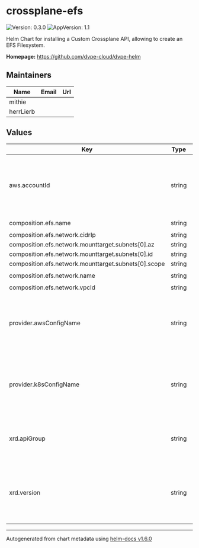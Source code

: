 # crossplane-efs

![Version: 0.3.0](https://img.shields.io/badge/Version-0.3.0-informational?style=flat-square) ![AppVersion: 1.1](https://img.shields.io/badge/AppVersion-1.1-informational?style=flat-square)

Helm Chart for installing a Custom Crossplane API, allowing to create an EFS Filesystem.

**Homepage:** <https://github.com/dvpe-cloud/dvpe-helm>

## Maintainers

| Name | Email | Url |
| ---- | ------ | --- |
| mithie |  |  |
| herrLierb |  |  |

## Values

| Key | Type | Default | Description |
|-----|------|---------|-------------|
| aws.accountId | string | `nil` | ID of the AWS Account this component should be provisioned to. |
| composition.efs.name | string | `"crossplane-efs"` |  |
| composition.efs.network.cidrIp | string | `nil` |  |
| composition.efs.network.mounttarget.subnets[0].az | string | `"azname"` |  |
| composition.efs.network.mounttarget.subnets[0].id | string | `nil` |  |
| composition.efs.network.mounttarget.subnets[0].scope | string | `nil` |  |
| composition.efs.network.name | string | `"crossplane-efs-network"` |  |
| composition.efs.network.vpcId | string | `nil` |  |
| provider.awsConfigName | string | `nil` | The name of the AWS Crossplane Provider used to provision this component. |
| provider.k8sConfigName | string | `nil` | The name of the K8S Crossplane Provider used to provision this component. |
| xrd.apiGroup | string | `nil` | The name of the API Group this resource should be exposed to. |
| xrd.version | string | `nil` | The version of this component (MUST not be overridden from outside). |

----------------------------------------------
Autogenerated from chart metadata using [helm-docs v1.6.0](https://github.com/norwoodj/helm-docs/releases/v1.6.0)
